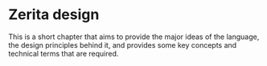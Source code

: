 # Zerita design

This is a short chapter that aims to provide the major ideas of the language,
the design principles behind it, and provides some key concepts and technical
terms that are required.
